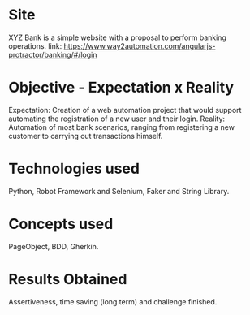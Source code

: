 # Site
XYZ Bank is a simple website with a proposal to perform banking operations.
link: https://www.way2automation.com/angularjs-protractor/banking/#/login

# Objective - Expectation x Reality
Expectation: Creation of a web automation project that would support automating the registration of a new user and their login.
Reality: Automation of most bank scenarios, ranging from registering a new customer to carrying out transactions himself.

# Technologies used
Python, Robot Framework and Selenium, Faker and String Library.

# Concepts used
PageObject, BDD, Gherkin.

# Results Obtained
Assertiveness, time saving (long term) and challenge finished.
